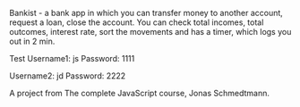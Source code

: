 Bankist - a bank app in which you can transfer money to another account, request a loan, close the account. You can check total incomes, total outcomes, interest rate,
sort the movements and has a timer, which logs you out in 2 min.

Test
Username1: js
Password: 1111

Username2: jd
Password: 2222

A project from The complete JavaScript course, Jonas Schmedtmann.
